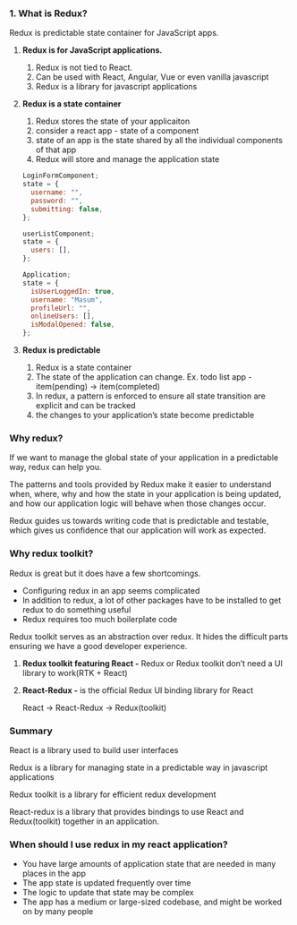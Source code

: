 ### 1. What is Redux?

Redux is predictable state container for JavaScript apps.

1. **Redux is for JavaScript applications.**
   1. Redux is not tied to React.
   2. Can be used with React, Angular, Vue or even vanilla javascript
   3. Redux is a library for javascript applications
2. **Redux is a state container**

   1. Redux stores the state of your applicaiton
   2. consider a react app - state of a component
   3. state of an app is the state shared by all the individual components of that app
   4. Redux will store and manage the application state

   ```jsx
   LoginFormComponent;
   state = {
     username: "",
     password: "",
     submitting: false,
   };

   userListComponent;
   state = {
     users: [],
   };

   Application;
   state = {
     isUserLoggedIn: true,
     username: "Masum",
     profileUrl: "",
     onlineUsers: [],
     isModalOpened: false,
   };
   ```

3. **Redux is predictable**
   1. Redux is a state container
   2. The state of the application can change. Ex. todo list app - item(pending) → item(completed)
   3. In redux, a pattern is enforced to ensure all state transition are explicit and can be tracked
   4. the changes to your application’s state become predictable

### Why redux?

If we want to manage the global state of your application in a predictable way, redux can help you.

The patterns and tools provided by Redux make it easier to understand when, where, why and how the state in your application is being updated, and how our application logic will behave when those changes occur.

Redux guides us towards writing code that is predictable and testable, which gives us confidence that our application will work as expected.

### Why redux toolkit?

Redux is great but it does have a few shortcomings.

- Configuring redux in an app seems complicated
- In addition to redux, a lot of other packages have to be installed to get redux to do something useful
- Redux requires too much boilerplate code

Redux toolkit serves as an abstraction over redux. It hides the difficult parts ensuring we have a good developer experience.

1. **Redux toolkit featuring React -** Redux or Redux toolkit don’t need a UI library to work(RTK + React)
2. **React-Redux -** is the official Redux UI binding library for React

   React → React-Redux → Redux(toolkit)

### Summary

React is a library used to build user interfaces

Redux is a library for managing state in a predictable way in javascript applications

Redux toolkit is a library for efficient redux development

React-redux is a library that provides bindings to use React and Redux(toolkit) together in an application.

### When should I use redux in my react application?

- You have large amounts of application state that are needed in many places in the app
- The app state is updated frequently over time
- The logic to update that state may be complex
- The app has a medium or large-sized codebase, and might be worked on by many people
